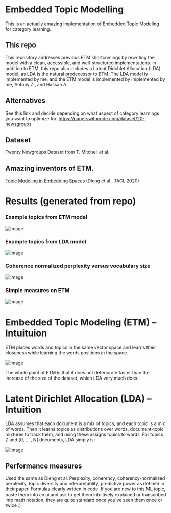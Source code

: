 # Embedded Topic Modelling
This is an actually amazing implementation of Embedded Topic Modeling for category learning. 

## This repo
This repository addresses previous ETM shortcomings by rewriting the model with a clean, accessible, and well-structured implementations. In addition to ETM, this repo also includes a Latent Dirichlet Allocation (LDA) model, as LDA is the natural predecessor to ETM. The LDA model is implemented by me, and the ETM model is implemented by implemented by me, Antony Z., and Hassan A.

## Alternatives
See this link and decide depending on what aspect of category learnings you want to optimize for.
https://paperswithcode.com/dataset/20-newsgroups

## Dataset
Twenty Newgroups Dataset from T. Mitchell et al.

## Amazing inventors of ETM.
[Topic Modeling in Embedding Spaces](https://aclanthology.org/2020.tacl-1.29/) (Dieng et al., TACL 2020)

# Results (generated from repo)
### Example topics from ETM model

![image](https://github.com/user-attachments/assets/4d2f96df-5e3d-42be-8ca2-2cce5879ee6a)

### Example topics from LDA model

![image](https://github.com/user-attachments/assets/adf4fbf8-ecde-4a39-b6d3-49639b88880d)

### Coherence normalized perplexity versus vocabulary size
![image](https://github.com/user-attachments/assets/b1f4db21-b60a-4ca3-b388-a43708d0e605)

### Simple measures on ETM
![image](https://github.com/user-attachments/assets/6b9caba4-533e-44b4-a465-50054c31acd6)



# Embedded Topic Modeling (ETM) – Intuituion
ETM places words and topics in the same vector space and learns their closeness while learning the words positions in the space.

![image](https://github.com/user-attachments/assets/b8541b3c-7888-4b93-b39f-97b2f2b22517)

The whole point of ETM is that it does not deteriorate faster than the increase of the size of the dataset, which LDA very much does.

# Latent Dirichlet Allocation (LDA) – Intuition 
LDA assumes that each document is a mix of topics, and each topic is a mix of words. Then it learns topics as distributions over words, document-topic mixtures to track them, and using these assigns topics to words. For topics Z and [0, ... , N] documents, LDA simply is:

![image](https://github.com/user-attachments/assets/ea106dbe-7393-4ad0-bf97-7fe365831a14)

## Performance measures
Used the same as Dieng et al. Perplexity, coherency,  coherency-normalized perplexity, topic diversity and interpretablity, predictive power as defined in their paper. Formulas clearly written in code. If you are new to this ML topic, paste them into an ai and ask to get them intuitively explained or transcribed into math notation, they are quite standard once you've seen them once or twice :) 


